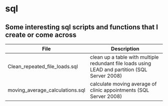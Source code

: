 # sql
## Some interesting sql scripts and functions that I create or come across

File | Description
--- | ----
Clean_repeated_file_loads.sql | clean up a table with multiple redundant file loads using LEAD and partition (SQL Server 2008)
moving_average_calculations.sql | calculate moving average of clinic appointments (SQL Server 2008)
